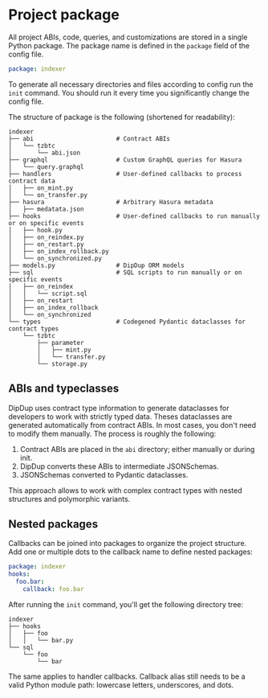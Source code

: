 # Project package

All project ABIs, code, queries, and customizations are stored in a single Python package. The package name is defined in the `package` field of the config file.

```yaml
package: indexer
```

To generate all necessary directories and files according to config run the `init` command. You should run it every time you significantly change the config file.

The structure of package is the following (shortened for readability):

```text
indexer
├── abi                       # Contract ABIs
│   └── tzbtc
│       └── abi.json
├── graphql                   # Custom GraphQL queries for Hasura
│   └── query.graphql
├── handlers                  # User-defined callbacks to process contract data
│   ├── on_mint.py
│   └── on_transfer.py
├── hasura                    # Arbitrary Hasura metadata
│   ├── medatata.json
├── hooks                     # User-defined callbacks to run manually or on specific events
│   ├── hook.py
│   ├── on_reindex.py
│   ├── on_restart.py
│   ├── on_index_rollback.py
│   └── on_synchronized.py
├── models.py                 # DipDup ORM models
├── sql                       # SQL scripts to run manually or on specific events
│   ├── on_reindex
│   │   └── script.sql
│   ├── on_restart
│   ├── on_index_rollback
│   └── on_synchronized
└── types                     # Codegened Pydantic dataclasses for contract types
    └── tzbtc
        ├── parameter
        │   ├── mint.py
        │   └── transfer.py
        └── storage.py
```


<!-- NOTE: there was a table -->
## ABIs and typeclasses

DipDup uses contract type information to generate dataclasses for developers to work with strictly typed data. Theses dataclasses are generated automatically from contract ABIs. In most cases, you don't need to modify them manually. The process is roughly the following:

1. Contract ABIs are placed in the `abi` directory; either manually or during init.
2. DipDup converts these ABIs to intermediate JSONSchemas.
3. JSONSchemas converted to Pydantic dataclasses.

This approach allows to work with complex contract types with nested structures and polymorphic variants.

<!--
DipDup receives all smart contract data (transaction parameters, resulting storage, big_map updates) in normalized form ([read more](https://baking-bad.org/blog/2021/03/03/tzkt-v14-released-with-improved-smart-contract-data-and-websocket-api/) about how TzKT handles Michelson expressions) but still as raw JSON. DipDup uses contract type information to generate data classes, which allow developers to work with strictly typed data.

DipDup generates [Pydantic](https://pydantic-docs.helpmanual.io/datamodel_code_generator/) models out of JSONSchema. You might want to install additional plugins ([PyCharm](https://pydantic-docs.helpmanual.io/pycharm_plugin/), [mypy](https://pydantic-docs.helpmanual.io/mypy_plugin/)) for convenient work with this library.

The following models are created at `init` for different indexes:

* `operation`: storage type for all contracts in handler patterns plus parameter type for all destination+entrypoint pairs.
* `big_map`: key and storage types for all used contracts and big map paths.
* `event`: payload types for all used contracts and tags.

Other index kinds do not use code generated types.
-->

## Nested packages

Callbacks can be joined into packages to organize the project structure. Add one or multiple dots to the callback name to define nested packages:

```yaml
package: indexer
hooks:
  foo.bar:
    callback: foo.bar
```

After running the `init` command, you'll get the following directory tree:

```text
indexer
├── hooks
│   ├── foo
│   │   └── bar.py
└── sql
    └── foo
        └── bar
```

The same applies to handler callbacks. Callback alias still needs to be a valid Python module path: lowercase letters, underscores, and dots.
